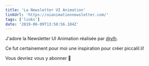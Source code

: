```yaml
---
title: 'La Newsletter UI Animation'
linkUrl: 'https://uianimationnewsletter.com/'
tags: ['links'] 
date: '2019-06-09T13:58:56.104Z'
---
```

J'adore la Newsletter UI Animation réalisée par [@vlh](//twitter.com/vlh).

Ce fut certainement pour moi une inspiration pour créer  piccalil.li!

Vous devriez vous y abonner 💌 